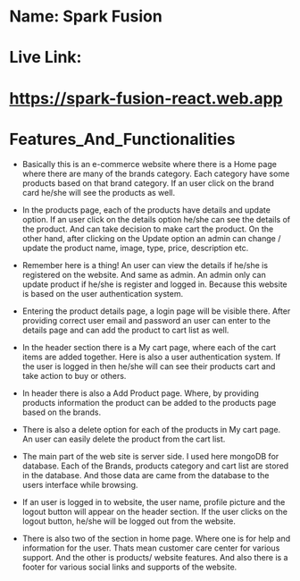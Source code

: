# Name: Spark Fusion

# Live Link:
# https://spark-fusion-react.web.app


# Features_And_Functionalities

- Basically this is an e-commerce website where there is a Home page where there are many of the brands category. Each category have some products based on that brand category. If an user click on the brand card he/she will see the products as well. 

- In the products page, each of the products have details and update option. If an user click on the details option he/she can see the details of the product. And can take decision to make cart the product. On the other hand, after clicking on the Update option an admin can change / update the product name, image, type, price, description etc. 

- Remember here is a thing! An user can view the details if he/she is registered on the website. And same as admin. An admin only can update product if he/she is register and logged in. Because this website is based on the user authentication system. 

- Entering the product details page, a login page will be visible there. After providing correct user email and password an user can enter to the details page and can add the product to cart list as well. 

- In the header section there is a My cart page, where each of the cart items are added together. Here is also a user authentication system. If the user is logged in then he/she will can see their products cart and take action to buy or others.

- In header there is also a Add Product page. Where, by providing products information the product can be added to the products page based on the brands.

- There is also a delete option for each of the products in My cart page. An user can easily delete the product from the cart list. 

- The main part of the web site is server side. I used here mongoDB for database. Each of the Brands, products category and cart list are stored in the database. And those data are came from the database to the users interface while browsing. 

- If an user is logged in to website, the user name, profile picture and the logout button will appear on the header section. If the user clicks on the logout button, he/she will be logged out from the website.

- There is also two of the section in home page. Where one is for help and information for the user. Thats mean customer care center for various support. And the other is products/ website features. And also there is a footer for various social links and supports of the website. 


